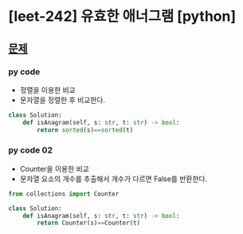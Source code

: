 # [leet-242] 유효한 애너그램  [python]

## [문제](https://leetcode.com/problems/valid-anagram/) 


### py code
- 정렬을 이용한 비교
- 문자열을 정렬한 후 비교한다.
```py
class Solution:
    def isAnagram(self, s: str, t: str) -> bool:
        return sorted(s)==sorted(t)
```

### py code 02
- Counter을 이용한 비교
- 문자열 요소의 개수를 추출해서 개수가 다르면 False를 반환한다.
```py
from collections import Counter

class Solution:
    def isAnagram(self, s: str, t: str) -> bool:
        return Counter(s)==Counter(t)
```
